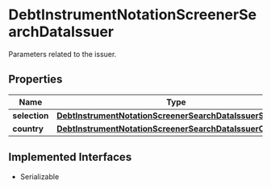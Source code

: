 

# DebtInstrumentNotationScreenerSearchDataIssuer

Parameters related to the issuer.

## Properties

Name | Type | Description | Notes
------------ | ------------- | ------------- | -------------
**selection** | [**DebtInstrumentNotationScreenerSearchDataIssuerSelection**](DebtInstrumentNotationScreenerSearchDataIssuerSelection.md) |  |  [optional]
**country** | [**DebtInstrumentNotationScreenerSearchDataIssuerCountry**](DebtInstrumentNotationScreenerSearchDataIssuerCountry.md) |  |  [optional]


## Implemented Interfaces

* Serializable


